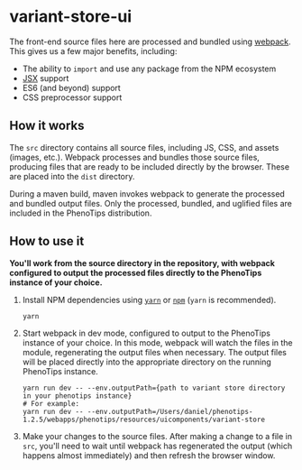 # variant-store-ui
The front-end source files here are processed and bundled using [webpack](https://webpack.js.org/). This gives us a few major benefits, including:

- The ability to `import` and use any package from the NPM ecosystem
- [JSX](https://facebook.github.io/jsx/) support
- ES6 (and beyond) support
- CSS preprocessor support

## How it works
The `src` directory contains all source files, including JS, CSS, and assets (images, etc.). Webpack processes and bundles those source files, producing files that are ready to be included directly by the browser. These are placed into the `dist` directory.

During a maven build, maven invokes webpack to generate the processed and bundled output files. Only the processed, bundled, and uglified files are included in the PhenoTips distribution.

## How to use it
**You'll work from the source directory in the repository, with webpack configured to output the processed files directly to the PhenoTips instance of your choice.**

1. Install NPM dependencies using [`yarn`](https://yarnpkg.com/en/) or [`npm`](https://docs.npmjs.com/cli/install) (`yarn` is recommended).

    ```shell
    yarn
    ```
    
2. Start webpack in dev mode, configured to output to the PhenoTips instance of your choice. In this mode, webpack will watch the files in the module, regenerating the output files when necessary. The output files will be placed directly into the appropriate directory on the running PhenoTips instance.

    ```shell
    yarn run dev -- --env.outputPath={path to variant store directory in your phenotips instance}
    # For example:
    yarn run dev -- --env.outputPath=/Users/daniel/phenotips-1.2.5/webapps/phenotips/resources/uicomponents/variant-store
    ```
    
3. Make your changes to the source files. After making a change to a file in `src`, you'll need to wait until webpack has regenerated the output (which happens almost immediately) and then refresh the browser window.
    
